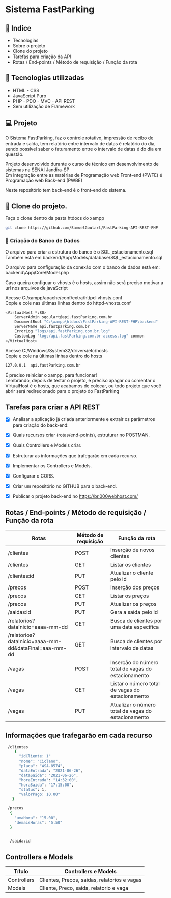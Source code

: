 # Sistema FastParking 
 
 <h2>📕 Indice</h2>

<ul>
  <li>Tecnologias</li>
  <li>Sobre o projeto</li>
  <li>Clone do projeto</li>
  <li>Tarefas para criação da API</li>
  <li>Rotas / End-points / Método de requisição / Função da rota</li>

</ul>

## 🧪 Tecnologias utilizadas
<ul>
  <li>HTML - CSS</li>
  <li>JavaScript Puro</li>
  <li>PHP - PDO - MVC - API REST</li>
   <li>Sem utilização de Framework</li>
</ul>

## 💻 Projeto

O Sistema FastParking, faz o controle rotativo, impressão de recibo de entrada e saída, tem relatório entre intervalo de datas é relatório do dia, sendo possível saber o faturamento entre o intervalo de datas é do dia em questão.  

Projeto desenvolvido durante o curso de técnico em desenvolvimento de sistemas na SENAI Jandira-SP<br>
Em integração entre as matérias de Programação web Front-end (PWFE) é Programação web Back-end (PWBE)

Neste repositório tem back-end é o front-end do sistema.

## 🚀 Clone do projeto.

Faça o clone dentro da pasta htdocs do xampp

```bash
git clone https://github.com/SamuelGoulart/FastParking-API-REST-PHP
```

### 💾 Criação do Banco de Dados
O arquivo para criar a estrutura do banco é o SQL_estacionamento.sql<br>
Também está em backend/App/Models/database/SQL_estacionamento.sql

O arquivo para configuração da conexão com o banco de dados está em:<br>
backend\App\Core\Model.php

Caso queira configuar o vhosts é o hosts, assim não será preciso motivar a url nos arquivos de javaScript<br>

Acesse C:/xampp/apache/conf/extra/httpd-vhosts.conf <br>
Copie e cole nas últimas linhas dentro do httpd-vhosts.conf
```bash
<VirtualHost *:80>
    ServerAdmin sgoulart@api.fastParking.com.br
    DocumentRoot "C:\xampp\htdocs\FastParking-API-REST-PHP\backend"
    ServerName api.fastparking.com.br
    ErrorLog "logs/api.fastParking.com.br.log"
    CustomLog "logs/api.fastParking.com.br-access.log" common
</VirtualHost>
```

Acesse C:/Windows/System32/drivers/etc/hosts <br>
Copie e cole na últimas linhas dentro do hosts
```bash
127.0.0.1  api.fastParking.com.br
```
É preciso reiniciar o xampp, para funcionar!<br>
Lembrando, depois de testar o projeto, é preciso apagar ou comentar o VirtualHost é o hosts, que acabamos de colocar, ou todo projeto que você abrir será redirecionado para o projeto do FastParking

## Tarefas para criar a API REST

- [x] Analisar a aplicação já criada anteriormente e extrair os parâmetros para criação do back-end:
- [x] Quais recursos criar (rotas/end-points), estruturar no POSTMAN.
- [x] Quais Controllers e Models criar.
- [x] Estruturar as informações que trafegarão em cada recurso.
- [x] Implementar os Controllers e Models.
- [X] Configurar o CORS.
- [X] Criar um repositório no GITHUB para o back-end. 
- [X] Publicar o projeto back-end no https://br.000webhost.com/


## Rotas / End-points / Método de requisição / Função da rota
**Rotas**              | **Método de requisição**    |**Função da rota**
-----------            |-------------                |---------  
/clientes              | POST                        |Inserção de novos clientes
/clientes              | GET                         |Listar os clientes
/clientes:id           | PUT                         |Atualizar o cliente pelo id
/precos                | POST                        |Inserção dos preços
/precos                | GET                         |Listar os preços
/precos                | PUT                         |Atualizar os preços
/saidas:id             | PUT                         |Gera a saída pelo id
/relatorios?dataInicio=aaaa-mm-dd  | GET             |Busca de clientes por uma data específica
/relatorios?dataInicio=aaaa-mm-dd&dataFinal=aaa-mm-dd  | GET    |Busca de clientes por intervalo de datas
/vagas                 | POST                        |Inserção do número total de vagas do estacionamento
/vagas                 | GET                         |Listar o número total de vagas do estacionamento
/vagas                 | PUT                         |Atualizar o número total de vagas do estacionamento




## Informações que trafegarão em cada recurso
``` bash
 /clientes
    {
      "idCliente: 1"
      "nome": "Ciclano",
      "placa": "WSA-8574",
      "dataEntrada": "2021-06-26",
      "dataSaida": "2021-06-26",
      "horaEntrada": "14:32:00",
      "horaSaida": "17:15:00",
      "status": 1,
      "valorPago: 10.00"
   }
```

``` bash
 /precos
  {
    "umaHora": "15.00",
    "demaisHoras": "5.50"
  }
  
```
``` bash
  /saida:id
```

## Controllers e Models
**Título**          | Controllers e Models             
--------------------|-                                           
Controllers          | Clientes, Precos, saidas, relatorios e vagas                           
Models               | Cliente, Preco, saida, relatorio e vaga                            

